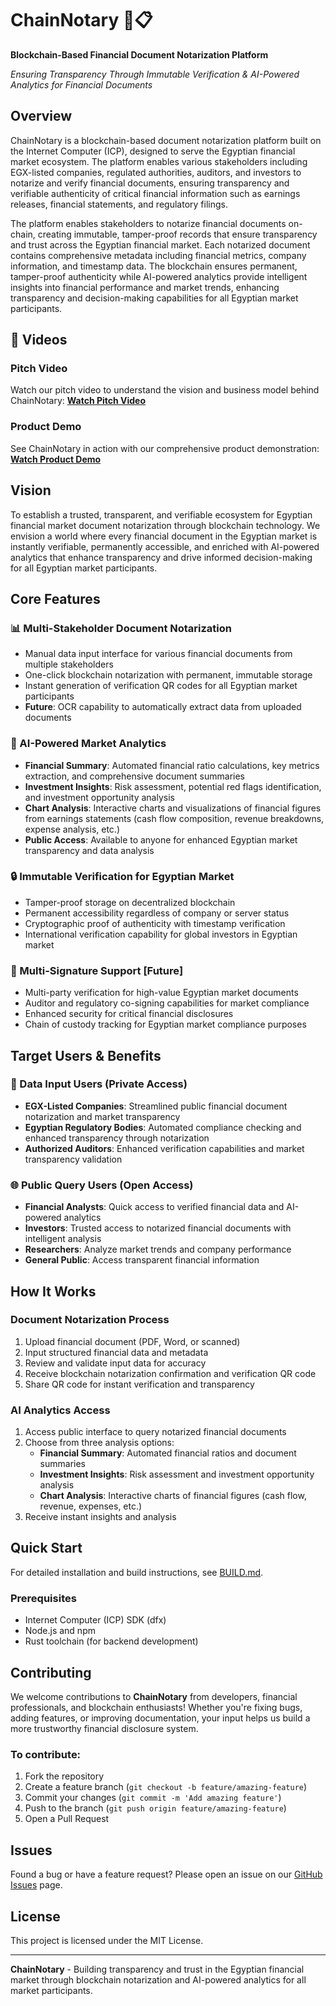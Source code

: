 # ChainNotary 🔗📋

**Blockchain-Based Financial Document Notarization Platform**

*Ensuring Transparency Through Immutable Verification & AI-Powered Analytics for Financial Documents*

## Overview 

ChainNotary is a blockchain-based document notarization platform built on the Internet Computer (ICP), designed to serve the Egyptian financial market ecosystem. The platform enables various stakeholders including EGX-listed companies, regulated authorities, auditors, and investors to notarize and verify financial documents, ensuring transparency and verifiable authenticity of critical financial information such as earnings releases, financial statements, and regulatory filings.

The platform enables stakeholders to notarize financial documents on-chain, creating immutable, tamper-proof records that ensure transparency and trust across the Egyptian financial market. Each notarized document contains comprehensive metadata including financial metrics, company information, and timestamp data. The blockchain ensures permanent, tamper-proof authenticity while AI-powered analytics provide intelligent insights into financial performance and market trends, enhancing transparency and decision-making capabilities for all Egyptian market participants.

## 🎥 Videos

### Pitch Video
Watch our pitch video to understand the vision and business model behind ChainNotary:
[**Watch Pitch Video**](https://drive.google.com/file/d/1plt1AU_drM36-4NC27uegO3ciOltOUrP/view?usp=drive_link)

### Product Demo
See ChainNotary in action with our comprehensive product demonstration:
[**Watch Product Demo**](https://drive.google.com/file/d/1xso6WM5MKwC06S_KcxHY5P0ESzXMSnxb/view?usp=drive_link)

## Vision

To establish a trusted, transparent, and verifiable ecosystem for Egyptian financial market document notarization through blockchain technology. We envision a world where every financial document in the Egyptian market is instantly verifiable, permanently accessible, and enriched with AI-powered analytics that enhance transparency and drive informed decision-making for all Egyptian market participants.

## Core Features

### 📊 Multi-Stakeholder Document Notarization
- Manual data input interface for various financial documents from multiple stakeholders
- One-click blockchain notarization with permanent, immutable storage
- Instant generation of verification QR codes for all Egyptian market participants
- **Future**: OCR capability to automatically extract data from uploaded documents

### 🤖 AI-Powered Market Analytics
- **Financial Summary**: Automated financial ratio calculations, key metrics extraction, and comprehensive document summaries
- **Investment Insights**: Risk assessment, potential red flags identification, and investment opportunity analysis
- **Chart Analysis**: Interactive charts and visualizations of financial figures from earnings statements (cash flow composition, revenue breakdowns, expense analysis, etc.)
- **Public Access**: Available to anyone for enhanced Egyptian market transparency and data analysis

### 🔒 Immutable Verification for Egyptian Market
- Tamper-proof storage on decentralized blockchain
- Permanent accessibility regardless of company or server status
- Cryptographic proof of authenticity with timestamp verification
- International verification capability for global investors in Egyptian market

### 🤝 Multi-Signature Support [Future]
- Multi-party verification for high-value Egyptian market documents
- Auditor and regulatory co-signing capabilities for market compliance
- Enhanced security for critical financial disclosures
- Chain of custody tracking for Egyptian market compliance purposes

## Target Users & Benefits

### 🔐 Data Input Users (Private Access)
- **EGX-Listed Companies**: Streamlined public financial document notarization and market transparency
- **Egyptian Regulatory Bodies**: Automated compliance checking and enhanced transparency through notarization
- **Authorized Auditors**: Enhanced verification capabilities and market transparency validation

### 🌐 Public Query Users (Open Access)
- **Financial Analysts**: Quick access to verified financial data and AI-powered analytics
- **Investors**: Trusted access to notarized financial documents with intelligent analysis
- **Researchers**: Analyze market trends and company performance
- **General Public**: Access transparent financial information

## How It Works

### Document Notarization Process
1. Upload financial document (PDF, Word, or scanned)
2. Input structured financial data and metadata
3. Review and validate input data for accuracy
4. Receive blockchain notarization confirmation and verification QR code
5. Share QR code for instant verification and transparency

### AI Analytics Access
1. Access public interface to query notarized financial documents
2. Choose from three analysis options:
   - **Financial Summary**: Automated financial ratios and document summaries
   - **Investment Insights**: Risk assessment and investment opportunity analysis
   - **Chart Analysis**: Interactive charts of financial figures (cash flow, revenue, expenses, etc.)
3. Receive instant insights and analysis

## Quick Start

For detailed installation and build instructions, see [BUILD.md](BUILD.md).

### Prerequisites
- Internet Computer (ICP) SDK (dfx)
- Node.js and npm
- Rust toolchain (for backend development)

## Contributing

We welcome contributions to **ChainNotary** from developers, financial professionals, and blockchain enthusiasts! Whether you're fixing bugs, adding features, or improving documentation, your input helps us build a more trustworthy financial disclosure system.

### To contribute:
1. Fork the repository
2. Create a feature branch (`git checkout -b feature/amazing-feature`)
3. Commit your changes (`git commit -m 'Add amazing feature'`)
4. Push to the branch (`git push origin feature/amazing-feature`)
5. Open a Pull Request

## Issues

Found a bug or have a feature request? Please open an issue on our [GitHub Issues](https://github.com/yourorg/chainnotary/issues) page.

## License

This project is licensed under the MIT License.

---

**ChainNotary** - Building transparency and trust in the Egyptian financial market through blockchain notarization and AI-powered analytics for all market participants.
